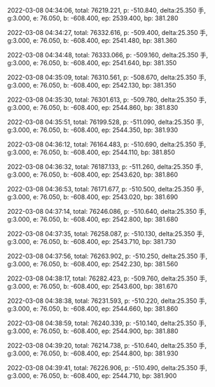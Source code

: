 2022-03-08 04:34:06, total: 76219.221, p: -510.840, delta:25.350 手, g:3.000, e: 76.050, b: -608.400, ep: 2539.400, bp: 381.280

2022-03-08 04:34:27, total: 76332.616, p: -509.400, delta:25.350 手, g:3.000, e: 76.050, b: -608.400, ep: 2541.480, bp: 381.360

2022-03-08 04:34:48, total: 76333.066, p: -509.160, delta:25.350 手, g:3.000, e: 76.050, b: -608.400, ep: 2541.640, bp: 381.350

2022-03-08 04:35:09, total: 76310.561, p: -508.670, delta:25.350 手, g:3.000, e: 76.050, b: -608.400, ep: 2542.130, bp: 381.350

2022-03-08 04:35:30, total: 76301.613, p: -509.780, delta:25.350 手, g:3.000, e: 76.050, b: -608.400, ep: 2544.860, bp: 381.830

2022-03-08 04:35:51, total: 76199.528, p: -511.090, delta:25.350 手, g:3.000, e: 76.050, b: -608.400, ep: 2544.350, bp: 381.930

2022-03-08 04:36:12, total: 76164.483, p: -510.690, delta:25.350 手, g:3.000, e: 76.050, b: -608.400, ep: 2544.110, bp: 381.850

2022-03-08 04:36:32, total: 76187.133, p: -511.260, delta:25.350 手, g:3.000, e: 76.050, b: -608.400, ep: 2543.620, bp: 381.860

2022-03-08 04:36:53, total: 76171.677, p: -510.500, delta:25.350 手, g:3.000, e: 76.050, b: -608.400, ep: 2543.020, bp: 381.690

2022-03-08 04:37:14, total: 76246.086, p: -510.640, delta:25.350 手, g:3.000, e: 76.050, b: -608.400, ep: 2542.800, bp: 381.680

2022-03-08 04:37:35, total: 76258.087, p: -510.130, delta:25.350 手, g:3.000, e: 76.050, b: -608.400, ep: 2543.710, bp: 381.730

2022-03-08 04:37:56, total: 76263.902, p: -510.250, delta:25.350 手, g:3.000, e: 76.050, b: -608.400, ep: 2542.230, bp: 381.560

2022-03-08 04:38:17, total: 76282.423, p: -509.760, delta:25.350 手, g:3.000, e: 76.050, b: -608.400, ep: 2543.600, bp: 381.670

2022-03-08 04:38:38, total: 76231.593, p: -510.220, delta:25.350 手, g:3.000, e: 76.050, b: -608.400, ep: 2544.660, bp: 381.860

2022-03-08 04:38:59, total: 76240.339, p: -510.140, delta:25.350 手, g:3.000, e: 76.050, b: -608.400, ep: 2544.900, bp: 381.880

2022-03-08 04:39:20, total: 76214.738, p: -510.640, delta:25.350 手, g:3.000, e: 76.050, b: -608.400, ep: 2544.800, bp: 381.930

2022-03-08 04:39:41, total: 76226.906, p: -510.490, delta:25.350 手, g:3.000, e: 76.050, b: -608.400, ep: 2544.710, bp: 381.900